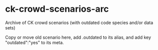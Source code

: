 # ck-crowd-scenarios-arc
Archive of CK crowd scenarios (with outdated code species and/or data sets)

Copy or move old scenario here, add .outdated to its alias,
and add key "outdated":"yes" to its meta.
